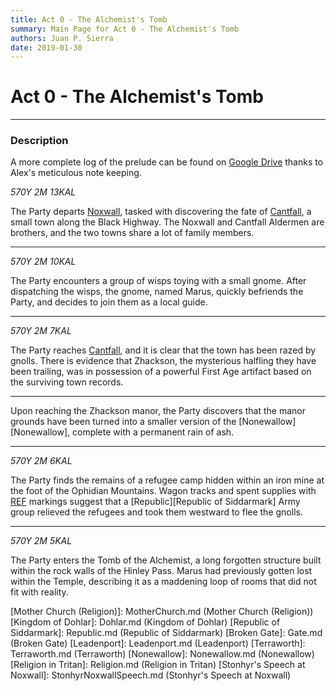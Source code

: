 ```yaml
---
title: Act 0 - The Alchemist's Tomb
summary: Main Page for Act 0 - The Alchemist's Tomb
authors: Juan P. Sierra
date: 2019-01-30
---
```


# Act 0 - The Alchemist's Tomb

-----


### Description

A more complete log of the prelude can be found on [Google Drive](https://docs.google.com/document/d/1pClbyUd3FwDQGPEz7niNguZ6bURtvHHYUoN8TwgeVbw/edit) thanks to Alex's meticulous note keeping.


*570Y 2M 13KAL*

The Party departs [Noxwall][Noxwall], tasked with discovering the fate of [Cantfall][Cantfall], a small town along the Black Highway. The Noxwall and Cantfall Aldermen are brothers, and the two towns share a lot of family members.

---

*570Y 2M 10KAL*

The Party encounters a group of wisps toying with a small gnome. After dispatching the wisps, the gnome, named Marus, quickly befriends the Party, and decides to join them as a local guide.

---

*570Y 2M 7KAL*

The Party reaches [Cantfall][Cantfall], and it is clear that the town has been razed by gnolls. There is evidence that Zhackson, the mysterious halfling they have been trailing, was in possession of a powerful First Age artifact based on the surviving town records.

---

Upon reaching the Zhackson manor, the Party discovers that the manor grounds have been turned into a smaller version of the [Nonewallow][Nonewallow], complete with a permanent rain of ash.

---

*570Y 2M 6KAL*

The Party finds the remains of a refugee camp hidden within an iron mine at the foot of the Ophidian Mountains. Wagon tracks and spent supplies with [REF][Republic Expeditionary Forces] markings suggest that a [Republic][Republic of Siddarmark] Army group relieved the refugees and took them westward to flee the gnolls.

---

*570Y 2M 5KAL*

The Party enters the Tomb of the Alchemist, a long forgotten structure built within the rock walls of the Hinley Pass. Marus had previously gotten lost within the Temple, describing it as a maddening loop of rooms that did not fit with reality.




[Alchemist's Journal]: AlchemistJournal.md (Alchemist's Journal)
[Tritanian Calendar]: Calendar.md (Tritanian Calendar)
[Gnolls]: Gnolls.md (Gnolls)
[Book of Prophesy]: Prophesy.md (Book of Prophesy)
[Timeline]: Timeline.md (Timeline)
[Azoth the Wise]: Azoth.md (Azoth the Wise)
[Baltatrax the Ravager]: Baltatrax.md (Baltatrax the Ravager)
[Faelix]: Faelix.md (Faelix)
[Greghor Stonhyr]: GreghorStonhyr.md (Greghor Stonhyr)
[Lyhl Habborhlyn]: Lyhl_Habborlyn.md (Lyhl Habborhlyn)
[Blackpoint]: Blackpoint.md (Blackpoint)
[Cantfall]: Cantfall.md (Cantfall)
[Noxwall]: Noxwall.md (Noxwall)
[Siddar City]: SiddarCity.md (Siddar City)
[Act 0 - The Alchemist's Tomb]: CampaignLog_0.md (Act 0 - The Alchemist's Tomb)
[Act 1 - The Ravenous Horde]: CampaignLog_1.md (Act 1 - The Ravenous Horde)
[Cult of Five]: CultOfFive.md (Cult of Five)
[Gahrdynyr Trade House]: GahrdynyrTradeHouse.md (Gahrdynyr Trade House)
[Republic Expeditionary Forces]: REF.md (Republic Expeditionary Forces)
[Mother Church (Religion)]: MotherChurch.md (Mother Church (Religion))
[Kingdom of Dohlar]: Dohlar.md (Kingdom of Dohlar)
[Republic of Siddarmark]: Republic.md (Republic of Siddarmark)
[Broken Gate]: Gate.md (Broken Gate)
[Leadenport]: Leadenport.md (Leadenport)
[Terraworth]: Terraworth.md (Terraworth)
[Nonewallow]: Nonewallow.md (Nonewallow)
[Religion in Tritan]: Religion.md (Religion in Tritan)
[Stonhyr's Speech at Noxwall]: StonhyrNoxwallSpeech.md (Stonhyr's Speech at Noxwall)